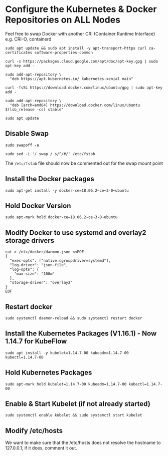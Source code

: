 # Configure the Kubernetes & Docker Repositories on ALL Nodes

Feel free to swap Docker with another CRI (Container Runtime Interface) e.g. CRI-O, containerd

```shell
sudo apt update && sudo apt install -y apt-transport-https curl ca-certificates software-properties-common
```

```shell
curl -s https://packages.cloud.google.com/apt/doc/apt-key.gpg | sudo apt-key add -
```

```shell
sudo add-apt-repository \
  "deb https://apt.kubernetes.io/ kubernetes-xenial main"
```

```shell
curl -fsSL https://download.docker.com/linux/ubuntu/gpg | sudo apt-key add -
```

```shell
sudo add-apt-repository \
  "deb [arch=amd64] https://download.docker.com/linux/ubuntu $(lsb_release -cs) stable"
```

```shell
sudo apt update
```

## Disable Swap

```shell
sudo swapoff -a

sudo sed -i '/ swap / s/^/#/' /etc/fstab
```

The `/etc/fstab` file should now be commented out for the swap mount point

## Install the Docker packages

```shell
sudo apt-get install -y docker-ce=18.06.2~ce~3-0~ubuntu
```

## Hold Docker Version

```shell
sudo apt-mark hold docker-ce=18.06.2~ce~3-0~ubuntu
```

## Modify Docker to use systemd and overlay2 storage drivers

```shell
cat > /etc/docker/daemon.json <<EOF
{
  "exec-opts": ["native.cgroupdriver=systemd"],
  "log-driver": "json-file",
  "log-opts": {
    "max-size": "100m"
  },
  "storage-driver": "overlay2"
}
EOF
```

## Restart docker

```shell
sudo systemctl daemon-reload && sudo systemctl restart docker
```

## Install the Kubernetes Packages (V1.16.1) - Now 1.14.7 for KubeFlow

```shell
sudo apt install -y kubelet=1.14.7-00 kubeadm=1.14.7-00 kubectl=1.14.7-00
```

## Hold Kubernetes Packages

```shell
sudo apt-mark hold kubelet=1.14.7-00 kubeadm=1.14.7-00 kubectl=1.14.7-00
```

## Enable & Start Kubelet (if not already started)

```shell
sudo systemctl enable kubelet && sudo systemctl start kubelet
```

## Modify /etc/hosts

We want to make sure that the /etc/hosts does not resolve the hostname to 127.0.0.1, if it does, comment it out.
